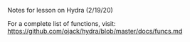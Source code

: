 Notes for lesson on Hydra (2/19/20)

For a complete list of functions, visit: https://github.com/ojack/hydra/blob/master/docs/funcs.md
